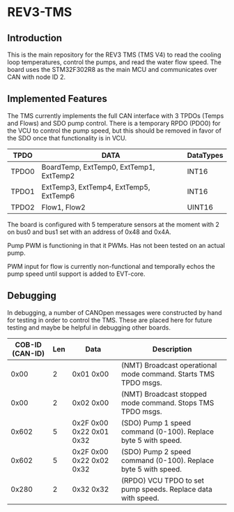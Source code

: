 # REV3-TMS

## Introduction

This is the main repository for the REV3 TMS (TMS V4) to read the cooling loop temperatures, control the pumps, and read
the water flow speed. The board uses the STM32F302R8 as the main MCU and communicates over CAN with node ID 2.

## Implemented Features
The TMS currently implements the full CAN interface with 3 TPDOs (Temps and Flows) and SDO pump control. There is a 
temporary RPDO (PDO0) for the VCU to control the pump speed, but this should be removed in favor of the SDO once that 
functionality is in VCU. 

| TPDO  | DATA                                    | DataTypes |
|-------|-----------------------------------------|-----------|
| TPDO0 | BoardTemp, ExtTemp0, ExtTemp1, ExtTemp2 | INT16     |
| TPDO1 | ExtTemp3, ExtTemp4, ExtTemp5, ExtTemp6  | INT16     |
| TPDO2 | Flow1, Flow2                            | UINT16    |

The board is configured with 5 temperature sensors at the moment with 2 on bus0 and bus1 set with an address of 0x48 and 
0x4A. 

Pump PWM is functioning in that it PWMs. Has not been tested on an actual pump.

PWM input for flow is currently non-functional and temporally echos the pump speed until support is added to EVT-core.

## Debugging
In debugging, a number of CANOpen messages were constructed by hand for testing in order to control the TMS. These are 
placed here for future testing and maybe be helpful in debugging other boards.

| COB-ID (CAN-ID) | Len | Data                     | Description                                                     |
|-----------------|-----|--------------------------|-----------------------------------------------------------------|
| 0x00            | 2   | 0x01 0x00                | (NMT) Broadcast operational mode command. Starts TMS TPDO msgs. |
| 0x00            | 2   | 0x02 0x00                | (NMT) Broadcast stopped mode command. Stops TMS TPDO msgs.      |
| 0x602           | 5   | 0x2F 0x00 0x22 0x01 0x32 | (SDO) Pump 1 speed command (0-100). Replace byte 5 with speed.  |
| 0x602           | 5   | 0x2F 0x00 0x22 0x02 0x32 | (SDO) Pump 2 speed command (0-100). Replace byte 5 with speed.  |
| 0x280           | 2   | 0x32 0x32                | (RPDO) VCU TPDO to set pump speeds. Replace data with speed.    |
